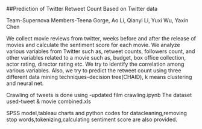 

##Prediction of Twitter Retweet Count Based on Twitter data

Team-Supernova
Members-Teena Gorge, Ao Li, Qianyi Li, Yuxi Wu, Yaxin Chen

We collect movie reviews from twitter, weeks before and after the release of movies and calculate the sentiment score for each movie. We analyze various variables from Twitter such as, retweet counts, followers count, and other variables related to a movie such as, budget, box office collection, actor rating, director rating etc. We try to identify the correlation among various variables. Also, we try to predict the retweet count using three different data mining techniques-decision tree(CHAID), k means clustering and neural net.


Crawling of tweets is done using -updated film crawling.ipynb
The dataset used-tweet & movie combined.xls

SPSS model,tableau charts and python codes for datacleaning,removing stop words,tokenizing,calculating sentiment score are also provided.


